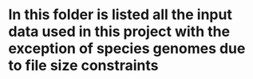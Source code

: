 # In this folder is listed all the input data used in this project with the exception of species genomes due to file size constraints 
